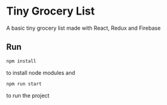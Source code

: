 # Tiny Grocery List

A basic tiny grocery list made with React, Redux and Firebase

## Run
```sh
npm install
```

to install node modules and

```sh
npm run start
```

to run the project